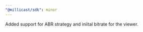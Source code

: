 ```yaml
---
"@millicast/sdk": minor
---
```


Added support for ABR strategy and iniital bitrate for the viewer.
